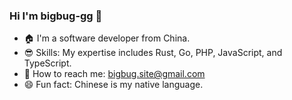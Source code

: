 ### Hi I'm bigbug-gg 👋

- 🏠 I'm a software developer from China.
- 😎 Skills: My expertise includes Rust, Go, PHP, JavaScript, and TypeScript.
- 📩 How to reach me: bigbug.site@gmail.com
- 😄 Fun fact: Chinese is my native language.

<!--
**bigbug-gg/bigbug-gg** is a ✨ _special_ ✨ repository because its `README.md` (this file) appears on your GitHub profile.

Here are some ideas to get you started:

- 🔭 I’m currently working on ...
- 🌱 I’m currently learning ...
- 👯 I’m looking to collaborate on ...
- 🤔 I’m looking for help with ...
- 💬 Ask me about ...
- 📫 How to reach me: ...
- 😄 Pronouns: ...
- ⚡ Fun fact: ...
-->
